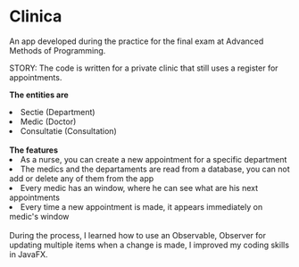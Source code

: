 # Clinica

An app developed during the practice for the final exam at Advanced Methods of Programming.

STORY:
The code is written for a private clinic that still uses a register for appointments. 

<b>The entities are</b>
<li> Sectie (Department) </li>
<li> Medic (Doctor) </li>
<li> Consultatie (Consultation) </li>
<br>
<b>The features</b>
<li> As a nurse, you can create a new appointment for a specific department </li>
<li> The medics and the departaments are read from a database,
you can not add or delete any of them from the app </li>
<li> Every medic has an window, where he can see what are his next appointments </li>
<li> Every time a new appointment is made, it appears immediately on medic's window </li>
<br>
During the process, I learned how to use an Observable, Observer for updating multiple items when a change is made, I improved my coding skills in JavaFX.

